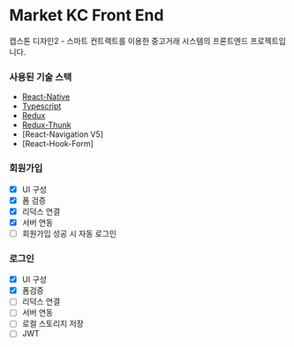 # Market KC Front End

캡스톤 디자인2 - 스마트 컨트랙트를 이용한 중고거래 시스템의 프론트엔드 프로젝트입니다.

### 사용된 기술 스택

- [React-Native](https://reactnative.dev/)
- [Typescript](https://www.typescriptlang.org/)
- [Redux](https://redux.js.org/)
- [Redux-Thunk](https://github.com/reduxjs/redux-thunk)
- [React-Navigation V5]
- [React-Hook-Form]

### 회원가입

- [x] UI 구성
- [x] 폼 검증
- [x] 리덕스 연결
- [x] 서버 연동
- [ ] 회원가입 성공 시 자동 로그인

### 로그인

- [x] UI 구성
- [x] 폼검증
- [ ] 리덕스 연결
- [ ] 서버 연동
- [ ] 로컬 스토리지 저장
- [ ] JWT
